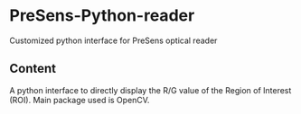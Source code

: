 # PreSens-Python-reader
Customized python interface for PreSens optical reader 

## Content
A python interface to directly display the R/G value of the Region of Interest (ROI). Main package used is OpenCV.
